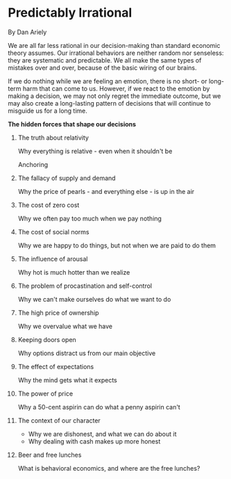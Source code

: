 # Predictably Irrational

By Dan Ariely

We are all far less rational in our decision-making than standard economic theory assumes. Our irrational behaviors are neither random nor senseless: they are systematic and predictable. We all make the same types of mistakes over and over, because of the basic wiring of our brains.

If we do nothing while we are feeling an emotion, there is no short- or long-term harm that can come to us. However, if we react to the emotion by making a decision, we may not only regret the immediate outcome, but we may also create a long-lasting pattern of decisions that will continue to misguide us for a long time.

**The hidden forces that shape our decisions**

1. The truth about relativity

    Why everything is relative - even when it shouldn't be

    Anchoring

2. The fallacy of supply and demand

    Why the price of pearls - and everything else - is up in the air

3. The cost of zero cost

    Why we often pay too much when we pay nothing

4. The cost of social norms

    Why we are happy to do things, but not when we are paid to do them

5. The influence of arousal

    Why hot is much hotter than we realize

6. The problem of procastination and self-control

    Why we can't make ourselves do what we want to do

7. The high price of ownership

    Why we overvalue what we have

8. Keeping doors open

    Why options distract us from our main objective

9. The effect of expectations

    Why the mind gets what it expects

10. The power of price

    Why a 50-cent aspirin can do what a penny aspirin can't

11. The context of our character

    - Why we are dishonest, and what we can do about it
    - Why dealing with cash makes up more honest

12. Beer and free lunches

    What is behavioral economics, and where are the free lunches?
